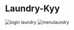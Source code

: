 # Laundry-Kyy
![login laundry](https://user-images.githubusercontent.com/89238386/181781515-d9ca1052-5cbc-41de-9647-5bcab04c576d.png)
![menulaundry](https://user-images.githubusercontent.com/89238386/181781552-1cabbf17-d047-46d1-a949-090bef7a6d0b.png)
